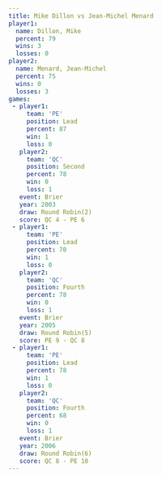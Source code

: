 ```yaml
---
title: Mike Dillon vs Jean-Michel Menard
player1:                   
  name: Dillon, Mike       
  percent: 79              
  wins: 3                  
  losses: 0                
player2:                   
  name: Menard, Jean-Michel
  percent: 75              
  wins: 0                  
  losses: 3                
games:
 - player1:        
     team: 'PE'    
     position: Lead
     percent: 87   
     win: 1        
     loss: 0       
   player2:          
     team: 'QC'      
     position: Second
     percent: 78     
     win: 0          
     loss: 1         
   event: Brier        
   year: 2003          
   draw: Round Robin(2)
   score: QC 4 - PE 6  
 - player1:        
     team: 'PE'    
     position: Lead
     percent: 70   
     win: 1        
     loss: 0       
   player2:          
     team: 'QC'      
     position: Fourth
     percent: 78     
     win: 0          
     loss: 1         
   event: Brier        
   year: 2005          
   draw: Round Robin(5)
   score: PE 9 - QC 8  
 - player1:        
     team: 'PE'    
     position: Lead
     percent: 78   
     win: 1        
     loss: 0       
   player2:          
     team: 'QC'      
     position: Fourth
     percent: 68     
     win: 0          
     loss: 1         
   event: Brier        
   year: 2006          
   draw: Round Robin(6)
   score: QC 8 - PE 10 
---
```

